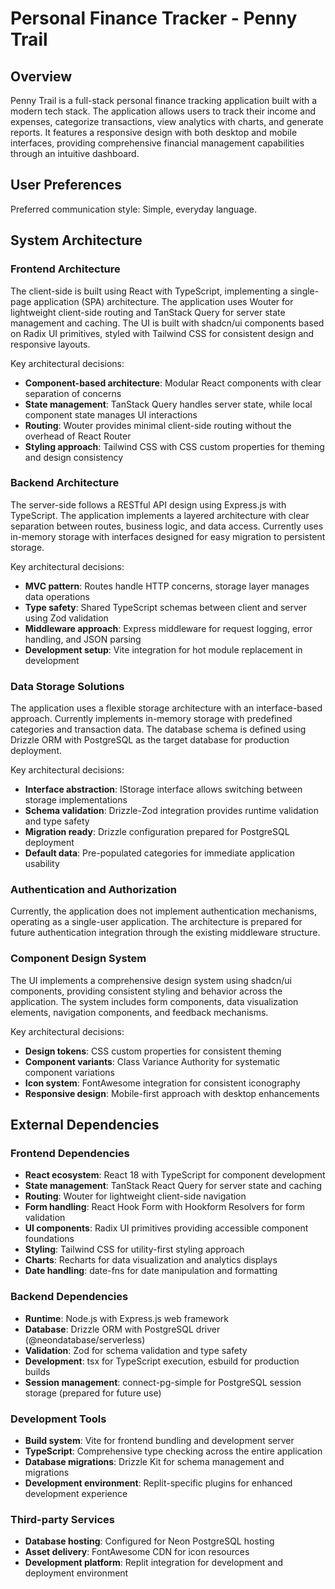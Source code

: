 # Personal Finance Tracker - Penny Trail

## Overview

Penny Trail is a full-stack personal finance tracking application built with a modern tech stack. The application allows users to track their income and expenses, categorize transactions, view analytics with charts, and generate reports. It features a responsive design with both desktop and mobile interfaces, providing comprehensive financial management capabilities through an intuitive dashboard.

## User Preferences

Preferred communication style: Simple, everyday language.

## System Architecture

### Frontend Architecture

The client-side is built using React with TypeScript, implementing a single-page application (SPA) architecture. The application uses Wouter for lightweight client-side routing and TanStack Query for server state management and caching. The UI is built with shadcn/ui components based on Radix UI primitives, styled with Tailwind CSS for consistent design and responsive layouts.

Key architectural decisions:

- **Component-based architecture**: Modular React components with clear separation of concerns
- **State management**: TanStack Query handles server state, while local component state manages UI interactions
- **Routing**: Wouter provides minimal client-side routing without the overhead of React Router
- **Styling approach**: Tailwind CSS with CSS custom properties for theming and design consistency

### Backend Architecture

The server-side follows a RESTful API design using Express.js with TypeScript. The application implements a layered architecture with clear separation between routes, business logic, and data access. Currently uses in-memory storage with interfaces designed for easy migration to persistent storage.

Key architectural decisions:

- **MVC pattern**: Routes handle HTTP concerns, storage layer manages data operations
- **Type safety**: Shared TypeScript schemas between client and server using Zod validation
- **Middleware approach**: Express middleware for request logging, error handling, and JSON parsing
- **Development setup**: Vite integration for hot module replacement in development

### Data Storage Solutions

The application uses a flexible storage architecture with an interface-based approach. Currently implements in-memory storage with predefined categories and transaction data. The database schema is defined using Drizzle ORM with PostgreSQL as the target database for production deployment.

Key architectural decisions:

- **Interface abstraction**: IStorage interface allows switching between storage implementations
- **Schema validation**: Drizzle-Zod integration provides runtime validation and type safety
- **Migration ready**: Drizzle configuration prepared for PostgreSQL deployment
- **Default data**: Pre-populated categories for immediate application usability

### Authentication and Authorization

Currently, the application does not implement authentication mechanisms, operating as a single-user application. The architecture is prepared for future authentication integration through the existing middleware structure.

### Component Design System

The UI implements a comprehensive design system using shadcn/ui components, providing consistent styling and behavior across the application. The system includes form components, data visualization elements, navigation components, and feedback mechanisms.

Key architectural decisions:

- **Design tokens**: CSS custom properties for consistent theming
- **Component variants**: Class Variance Authority for systematic component variations
- **Icon system**: FontAwesome integration for consistent iconography
- **Responsive design**: Mobile-first approach with desktop enhancements

## External Dependencies

### Frontend Dependencies

- **React ecosystem**: React 18 with TypeScript for component development
- **State management**: TanStack React Query for server state and caching
- **Routing**: Wouter for lightweight client-side navigation
- **Form handling**: React Hook Form with Hookform Resolvers for form validation
- **UI components**: Radix UI primitives providing accessible component foundations
- **Styling**: Tailwind CSS for utility-first styling approach
- **Charts**: Recharts for data visualization and analytics displays
- **Date handling**: date-fns for date manipulation and formatting

### Backend Dependencies

- **Runtime**: Node.js with Express.js web framework
- **Database**: Drizzle ORM with PostgreSQL driver (@neondatabase/serverless)
- **Validation**: Zod for schema validation and type safety
- **Development**: tsx for TypeScript execution, esbuild for production builds
- **Session management**: connect-pg-simple for PostgreSQL session storage (prepared for future use)

### Development Tools

- **Build system**: Vite for frontend bundling and development server
- **TypeScript**: Comprehensive type checking across the entire application
- **Database migrations**: Drizzle Kit for schema management and migrations
- **Development environment**: Replit-specific plugins for enhanced development experience

### Third-party Services

- **Database hosting**: Configured for Neon PostgreSQL hosting
- **Asset delivery**: FontAwesome CDN for icon resources
- **Development platform**: Replit integration for development and deployment environment
